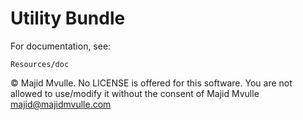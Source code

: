 Utility Bundle
==============

For documentation, see:

    Resources/doc
    
&copy; Majid Mvulle. No LICENSE is offered for this software. You are not allowed to use/modify it without the consent of Majid Mvulle <majid@majidmvulle.com>
